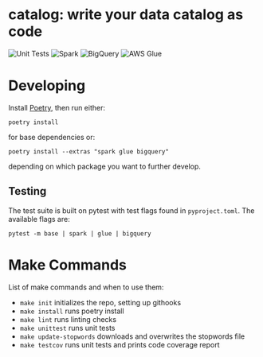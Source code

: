 # catalog: write your data catalog as code
![Unit Tests](https://github.com/erikmunkby/catalog/actions/workflows/unit_tests.yaml/badge.svg)
![Spark](https://github.com/erikmunkby/catalog/actions/workflows/test_spark.yaml/badge.svg)
![BigQuery](https://github.com/erikmunkby/catalog/actions/workflows/test_bigquery.yaml/badge.svg)
![AWS Glue](https://github.com/erikmunkby/catalog/actions/workflows/test_aws_glue.yaml/badge.svg)

# Developing
Install [Poetry](https://python-poetry.org/), then run either:

`poetry install`

for base dependencies or:

`poetry install --extras "spark glue bigquery"`

depending on which package you want to further develop.

## Testing
The test suite is built on pytest with test flags found in `pyproject.toml`. The available flags are:

`pytest -m base | spark | glue | bigquery`

# Make Commands
List of make commands and when to use them:

* `make init` initializes the repo, setting up githooks
* `make install` runs poetry install
* `make lint` runs linting checks
* `make unittest` runs unit tests
* `make update-stopwords` downloads and overwrites the stopwords file
* `make testcov` runs unit tests and prints code coverage report